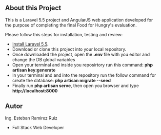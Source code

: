 ## About this Project

This is a Laravel 5.5 project and AngularJS web application developed for the purpose of completing the final Food for Hungry's evaluation.

Please follow this steps for installation, testing and review:

- [Install Laravel 5.5](https://laravel.com/docs/5.5#installation).
- Download or clone this project into your local repository.
- Once downloaded the project, open the **.env** file with you editor and change the DB global variables
- Open your terminal and inside you reposirtory run this command:
  **php artisan key:generate**
- In your terminal and and into the repository run the follow command for create the database:
  **php artisan migrate --seed**
- Finally run **php artisan serve**, then open you browser and type **http://localhost:8000**

  
## Autor

Ing. Esteban Ramirez Ruiz
- Full Stack Web Developer

